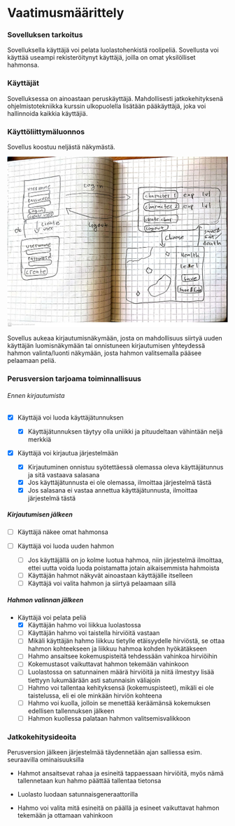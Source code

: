 # Vaatimusmäärittely

### Sovelluksen tarkoitus

Sovelluksella käyttäjä voi pelata luolastohenkistä roolipeliä. Sovellusta voi käyttää useampi rekisteröitynyt
käyttäjä, joilla on omat yksilölliset hahmonsa.

### Käyttäjät

Sovelluksessa on ainoastaan peruskäyttäjä. Mahdollisesti jatkokehityksenä ohjelmistotekniikka kurssin ulkopuolella
lisätään pääkäyttäjä, joka voi hallinnoida kaikkia käyttäjiä.

### Käyttöliittymäluonnos

Sovellus koostuu neljästä näkymästä.

![vaatimusmäärittely](../pictures/Vaatimusmäärittely.jpg)

Sovellus aukeaa kirjautumisnäkymään, josta on mahdollisuus siirtyä uuden käyttäjän luomisnäkymään tai onnistuneen
kirjautumisen yhteydessä hahmon valinta/luonti näkymään, josta hahmon valitsemalla pääsee pelaamaan peliä.

### Perusversion tarjoama toiminnallisuus

###### Ennen kirjautumista

- [x] Käyttäjä voi luoda käyttäjätunnuksen

  * [x] Käyttäjätunnuksen täytyy olla uniikki ja pituudeltaan vähintään neljä merkkiä

- [x] Käyttäjä voi kirjautua järjestelmään

  * [x] Kirjautuminen onnistuu syötettäessä olemassa oleva käyttäjätunnus ja sitä vastaava salasana
  * [x] Jos käyttäjätunnusta ei ole olemassa, ilmoittaa järjestelmä tästä
  * [x] Jos salasana ei vastaa annettua käyttäjätunnusta, ilmoittaa järjestelmä tästä

##### Kirjautumisen jälkeen

- [ ] Käyttäjä näkee omat hahmonsa

- [ ] Käyttäjä voi luoda uuden hahmon

  * [ ] Jos käyttäjällä on jo kolme luotua hahmoa, niin järjestelmä ilmoittaa, ettei uutta voida luoda poistamatta jotain
aikaisemmista hahmoista
  * [ ] Käyttäjän hahmot näkyvät ainoastaan käyttäjälle itselleen
  * [ ] Käyttäjä voi valita hahmon ja siirtyä pelaamaan sillä

##### Hahmon valinnan jälkeen

- Käyttäjä voi pelata peliä
  * [x] Käyttäjän hahmo voi liikkua luolastossa
  * [ ] Käyttäjän hahmo voi taistella hirviöitä vastaan
  * [ ] Mikäli käyttäjän hahmo liikkuu tietylle etäisyydelle hirviöstä, se ottaa hahmon kohteekseen ja liikkuu hahmoa
kohden hyökätäkseen
  * [ ] Hahmo ansaitsee kokemuspisteitä tehdessään vahinkoa hirviöihin
  * [ ] Kokemustasot vaikuttavat hahmon tekemään vahinkoon
  * [ ] Luolastossa on satunnainen määrä hirviöitä ja niitä ilmestyy lisää tiettyyn lukumäärään asti satunnaisin väliajoin
  * [ ] Hahmo voi tallentaa kehityksensä (kokemuspisteet), mikäli ei ole taistelussa, eli ei ole minkään hirviön kohteena
  * [ ] Hahmo voi kuolla, jolloin se menettää keräämänsä kokemuksen edellisen tallennuksen jälkeen
  * [ ] Hahmon kuollessa palataan hahmon valitsemisvalikkoon

### Jatkokehitysideoita

Perusversion jälkeen järjestelmää täydennetään ajan salliessa esim. seuraavilla ominaisuuksilla

- Hahmot ansaitsevat rahaa ja esineitä tappaessaan hirviöitä, myös nämä tallennetaan kun hahmo päättää tallentaa
tietonsa

- Luolasto luodaan satunnaisgeneraattorilla

- Hahmo voi valita mitä esineitä on päällä ja esineet vaikuttavat hahmon tekemään ja ottamaan vahinkoon
